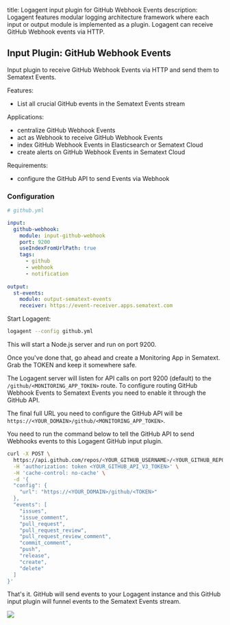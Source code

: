 title: Logagent input plugin for GitHub Webhook Events
description: Logagent features modular logging architecture framework where each input or output module is implemented as a plugin. Logagent can receive GitHub Webhook events via HTTP. 

## Input Plugin: GitHub Webhook Events

Input plugin to receive GitHub Webhook Events via HTTP and send them to Sematext Events.

Features:

- List all crucial GitHub events in the Sematext Events stream

Applications:

- centralize GitHub Webhook Events
- act as Webhook to receive GitHub Webhook Events
- index GitHub Webhook Events in Elasticsearch or Sematext Cloud
- create alerts on GitHub Webhook Events in Sematext Cloud


Requirements: 

- configure the GitHub API to send Events via Webhook 

### Configuration

```yaml
# github.yml

input:
  github-webhook:
    module: input-github-webhook
    port: 9200
    useIndexFromUrlPath: true
    tags:
      - github
      - webhook
      - notification
      
output: 
  st-events:
    module: output-sematext-events
    receiver: https://event-receiver.apps.sematext.com

```

Start Logagent:

```bash
logagent --config github.yml
```

This will start a Node.js server and run on port 9200.

Once you've done that, go ahead and create a Monitoring App in Sematext. Grab the TOKEN and keep it somewhere safe.

The Logagent server will listen for API calls on port 9200 (default) to the `/github/<MONITORING_APP_TOKEN>` route. To configure routing GitHub Webhook Events to Sematext Events you need to enable it through the GitHub API.

The final full URL you need to configure the GitHub API will be `https://<YOUR_DOMAIN>/github/<MONITORING_APP_TOKEN>`.

You need to run the command below to tell the GitHub API to send Webhooks events to this Logagent GitHub input plugin.

```bash
curl -X POST \
  https://api.github.com/repos/<YOUR_GITHUB_USERNAME>/<YOUR_GITHUB_REPO>/hooks \
  -H 'authorization: token <YOUR_GITHUB_API_V3_TOKEN>' \
  -H 'cache-control: no-cache' \
  -d '{
  "config": {
  	"url": "https://<YOUR_DOMAIN>/github/<TOKEN>"
  },
  "events": [
	"issues",
    "issue_comment",
    "pull_request",
    "pull_request_review",
    "pull_request_review_comment",
    "commit_comment",
    "push",
    "release",
    "create",
    "delete"
  ]
}'
```

That's it. GitHub will send events to your Logagent instance and this GitHub input plugin will funnel events to the Sematext Events stream.

![](https://sematext.com/wp-content/uploads/2020/02/apps.test_.sematext.com_ui_events_endDate1581951767431startDate1581857899717.png)